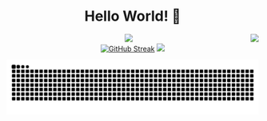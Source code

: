 <div id="header" align="center">
  <h1> 
    Hello World! 👋
  </h1>
  <img align="right" src="https://visitor-badge.laobi.icu/badge?page_id=nyomr.nyomr&left_color=royalblue&right_color=black"  />
  <img src="https://user-images.githubusercontent.com/22107794/139580686-887df369-edb8-4bc8-b607-4fbf6d7e4866.gif">
</div>
<div id="content" align="center">
  <a href="https://github.com/nyomr"><img height="193px" src="https://github-readme-streak-stats.herokuapp.com?user=nyomr&theme=gotham" alt="GitHub Streak" /></a>
  <a href="https://github.com/nyomr"><img height="193px" src="https://github-readme-stats.vercel.app/api/top-langs/?username=nyomr&layout=compact&theme=gotham" /></a>
</div>
<div id="content-2" align="center">
  
</div>

![Snake animation](https://raw.githubusercontent.com/nyomr/nyomr/output/github-contribution-grid-snake-dark.svg)

